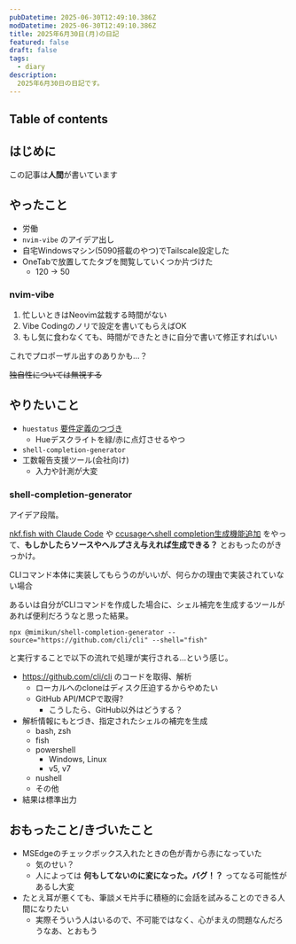 ```yaml
---
pubDatetime: 2025-06-30T12:49:10.386Z
modDatetime: 2025-06-30T12:49:10.386Z
title: 2025年6月30日(月)の日記
featured: false
draft: false
tags:
  - diary
description:
  2025年6月30日の日記です。
---
```


## Table of contents

## はじめに

この記事は**人間**が書いています

## やったこと

- 労働
- `nvim-vibe` のアイデア出し
- 自宅Windowsマシン(5090搭載のやつ)でTailscale設定した
- OneTabで放置してたタブを閲覧していくつか片づけた
    - 120 → 50

### nvim-vibe

1. 忙しいときはNeovim盆栽する時間がない
2. Vibe Codingのノリで設定を書いてもらえばOK
3. もし気に食わなくても、時間ができたときに自分で書いて修正すればいい

これでプロポーザル出すのありかも…？

~~独自性については無視する~~

## やりたいこと

- `huestatus` [要件定義のつづき](https://github.com/mimikun/huestatus/blob/master/docs/idea.md)
    - Hueデスクライトを緑/赤に点灯させるやつ
- `shell-completion-generator`
- 工数報告支援ツール(会社向け)
    - 入力や計測が大変

### shell-completion-generator

アイデア段階。

[nkf.fish with Claude Code](https://github.com/mimikun/nkf.fish/tree/rewrite) や [ccusageへshell completion生成機能追加](https://github.com/mimikun/ccusage/tree/add/shell-completion) をやって、**もしかしたらソースやヘルプさえ与えれば生成できる？** とおもったのがきっかけ。

CLIコマンド本体に実装してもらうのがいいが、何らかの理由で実装されていない場合

あるいは自分がCLIコマンドを作成した場合に、シェル補完を生成するツールがあれば便利だろうなと思った結果。

`npx @mimikun/shell-completion-generator --source="https://github.com/cli/cli" --shell="fish"`

と実行することで以下の流れで処理が実行される…という感じ。

- https://github.com/cli/cli のコードを取得、解析
    - ローカルへのcloneはディスク圧迫するからやめたい
    - GitHub API/MCPで取得?
        - こうしたら、GitHub以外はどうする？
- 解析情報にもとづき、指定されたシェルの補完を生成
    - bash, zsh
    - fish
    - powershell
        - Windows, Linux
        - v5, v7
    - nushell
    - その他
- 結果は標準出力

## おもったこと/きづいたこと

- MSEdgeのチェックボックス入れたときの色が青から赤になっていた
    - 気のせい？
    - 人によっては **何もしてないのに変になった。バグ！？** ってなる可能性があるし大変
- たとえ耳が悪くても、筆談メモ片手に積極的に会話を試みることのできる人間になりたい
    - 実際そういう人はいるので、不可能ではなく、心がまえの問題なんだろうなあ、とおもう

